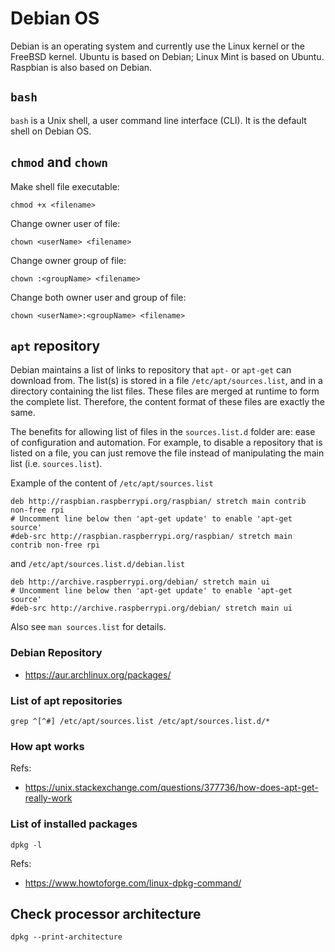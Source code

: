 # Debian OS

Debian is an operating system and currently use the Linux kernel or the FreeBSD kernel.
Ubuntu is based on Debian; Linux Mint is based on Ubuntu.
Raspbian is also based on Debian.


## `bash`

`bash` is a Unix shell, a user command line interface (CLI).
It is the default shell on Debian OS.


## `chmod` and `chown`

Make shell file executable:
```
chmod +x <filename>
```

Change owner user of file:
```
chown <userName> <filename>
```

Change owner group of file:
```
chown :<groupName> <filename>
``` 

Change both owner user and group of file:
```
chown <userName>:<groupName> <filename>
```


## `apt` repository

Debian maintains a list of links to repository that `apt-` or `apt-get` can
download from. The list(s) is stored in a file `/etc/apt/sources.list`, and
in a directory containing the list files. These files are merged at runtime
to form the complete list. Therefore, the content format of these files are 
exactly the same.

The benefits for allowing list of files in the `sources.list.d` folder are:
ease of configuration and automation. For example, to disable a repository that
is listed on a file, you can just remove the file instead of manipulating the 
main list (i.e. `sources.list`).

Example of the content of `/etc/apt/sources.list`
```
deb http://raspbian.raspberrypi.org/raspbian/ stretch main contrib non-free rpi
# Uncomment line below then 'apt-get update' to enable 'apt-get source'
#deb-src http://raspbian.raspberrypi.org/raspbian/ stretch main contrib non-free rpi
```

and `/etc/apt/sources.list.d/debian.list`
```
deb http://archive.raspberrypi.org/debian/ stretch main ui
# Uncomment line below then 'apt-get update' to enable 'apt-get source'
#deb-src http://archive.raspberrypi.org/debian/ stretch main ui
```

Also see `man sources.list` for details.

### Debian Repository

- https://aur.archlinux.org/packages/


### List of apt repositories
```
grep ^[^#] /etc/apt/sources.list /etc/apt/sources.list.d/*
```

### How apt works

Refs:
- https://unix.stackexchange.com/questions/377736/how-does-apt-get-really-work

### List of installed packages

```
dpkg -l
```

Refs:
- https://www.howtoforge.com/linux-dpkg-command/


## Check processor architecture

```
dpkg --print-architecture
```